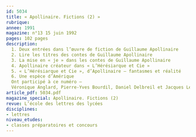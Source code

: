```yaml
---
id: 5034
title: « Apollinaire. Fictions (2) »
rubrique: 
annee: 1991
magazine: n°13 15 juin 1992
pages: 102 pages
description: 
  1. Deux entrées dans l’œuvre de fiction de Guillaume Apollinaire
  2. Lire les titres des contes de Guillaume Apollinaire
  3. La mise en « je » dans les contes de Guillaume Apollinaire
  4. Apollinaire créateur dans « L’Hérésiarque et Cie »
  5. « L’Hérésiarque et Cie », d’Apollinaire – fantasmes et réalité
  6. Une espèce d’Amérique
  Ont participé à ce numéro – 
  Véronique Anglard, Pierre-Yves Bourdil, Daniel Delbreil et Jacques Le Marinel
article_pdf: 5034.pdf
magazine_special: Apollinaire. Fictions (2)
revue: L’école des lettres des lycées
disciplines:
- lettres
niveau_etudes:
- classes préparatoires et concours
---
```


